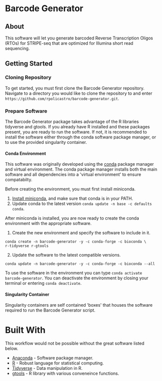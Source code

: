 # Barcode Generator

## About

This software will let you generate barcoded Reverse Transcription Oligos (RTOs) for STRIPE-seq that are optimized for Illumina short read sequencing.

## Getting Started

### Cloning Repository

To get started, you must first clone the Barcode Generator repository.
Navigate to a directory you would like to clone the repository to and enter `https://github.com/rpolicastro/barcode-generator.git`.

### Prepare Software

The Barcode Generator package takes advantage of the R libraries tidyverse and gtools.
If you already have R installed and these packages present, you are ready to run the software.
If not, it is recommended to install the software either through the conda software package manager, or to use the provided singularity container.

#### Conda Environment

This software was originally developed using the [conda](https://conda.io/en/latest/) package manager and virtual environment.
The conda package manager installs both the main software and all dependencies into a 'virtual environment' to ensure compatabilty.

Before creating the environment, you must first install miniconda.
1. [Install miniconda](https://conda.io/projects/conda/en/latest/user-guide/install/index.html?highlight=conda), and make sure that conda is in your PATH.
2. Update conda to the latest version `conda update -n base -c defaults conda`.

After miniconda is installed, you are now ready to create the conda environment with the appropriate software.

1. Create the new environment and specify the software to include in it.
```
conda create -n barcode-generator -y -c conda-forge -c bioconda \
r-tidyverse r-gtools
```
2. Update the software to the latest compatible versions.
```
conda update -n barcode-generator -y -c conda-forge -c bioconda --all
```

To use the software in the environment you can type `conda activate barcode-generator`. You can deactivate the environment by closing your terminal or entering `conda deactivate`.

#### Singularity Container

Singularity containers are self contained 'boxes' that houses the software required to run the Barcode Generator script.

# Built With

This workflow would not be possible without the great software listed below.

- [Anaconda](https://www.anaconda.com/) - Software package manager.
- [R](https://www.r-project.org/) - Robust language for statistical computing.
- [Tidyverse](https://www.tidyverse.org/) - Data manipulation in R.
- [gtools](https://cran.r-project.org/web/packages/gtools/index.html) - R library with various conveneince functions.
